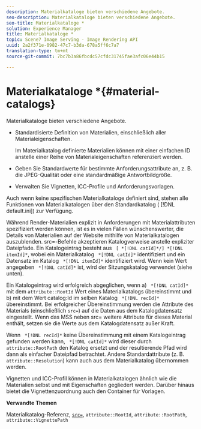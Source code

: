 ```yaml
---
description: Materialkataloge bieten verschiedene Angebote.
seo-description: Materialkataloge bieten verschiedene Angebote.
seo-title: Materialkataloge *
solution: Experience Manager
title: Materialkataloge *
topic: Scene7 Image Serving - Image Rendering API
uuid: 2a2f371e-0982-47c7-b3da-678a5ff6c7a7
translation-type: tm+mt
source-git-commit: 7bc7b3a86fbcdc57cfdc31745fae3afc06e44b15

---
```



# Materialkataloge *{#material-catalogs}

Materialkataloge bieten verschiedene Angebote.

* Standardisierte Definition von Materialien, einschließlich aller Materialeigenschaften.

   Im Materialkatalog definierte Materialien können mit einer einfachen ID anstelle einer Reihe von Materialeigenschaften referenziert werden.
* Geben Sie Standardwerte für bestimmte Anforderungsattribute an, z. B. die JPEG-Qualität oder eine standardmäßige Antwortbildgröße.
* Verwalten Sie Vignetten, ICC-Profile und Anforderungsvorlagen.

Auch wenn keine spezifischen Materialkataloge definiert sind, stehen alle Funktionen von Materialkatalogen über den Standardkatalog ( [!DNL default.ini]) zur Verfügung.

Während Render-Materialien explizit in Anforderungen mit Materialattributen spezifiziert werden können, ist es in vielen Fällen wünschenswerter, die Details von Materialien auf der Website mithilfe von Materialkatalogen auszublenden. src=-Befehle akzeptieren Katalogverweise anstelle expliziter Dateipfade. Ein Katalogeintrag besteht aus ` [ *[!DNL catId]*/] *[!DNL itemId]*`, wobei ein Materialkatalog ` *[!DNL catId]*` identifiziert und ein Datensatz im Katalog ` *[!DNL itemId]*` identifiziert wird. Wenn kein Wert angegeben ` *[!DNL catId]*` ist, wird der Sitzungskatalog verwendet (siehe unten).

Ein Katalogeintrag wird erfolgreich abgeglichen, wenn a) ` *[!DNL catId]*` mit dem `attribute::RootId` Wert eines Materialkatalogs übereinstimmt und b) mit dem Wert catalog:Id im selben Katalog ` *[!DNL recId]*` übereinstimmt. Bei erfolgreicher Übereinstimmung werden die Attribute des Materials (einschließlich `src=`) auf die Daten aus dem Katalogdatensatz eingestellt. Wenn das MSS neben src= weitere Attribute für dieses Material enthält, setzen sie die Werte aus dem Katalogdatensatz außer Kraft.

Wenn ` *[!DNL recId]*` keine Übereinstimmung mit einem Katalogeintrag gefunden werden kann, ` *[!DNL catId]*` wird dieser durch `attribute::RootPath` den Katalog ersetzt und der resultierende Pfad wird dann als einfacher Dateipfad betrachtet. Andere Standardattribute (z. B. `attribute::Resolution`) kann auch aus dem Materialkatalog übernommen werden.

Vignetten und ICC-Profil können in Materialkatalogen ähnlich wie die Materialien selbst und mit Eigenschaften gegliedert werden. Darüber hinaus bietet die Vignettenzuordnung auch den Container für Vorlagen.

**Verwandte Themen**

Materialkatalog-Referenz, [`src=`](../../../../../../ir-api/http-protocol/image-rendering-api-ref/c-ir-http-protocol-ref/c-ir-http-protocol-command-reference/r-ir-src.md#reference-62c98abad22149d68d405ed6aaff8272), `attribute::RootId`, `attribute::RootPath`, `attribute::VignettePath`
